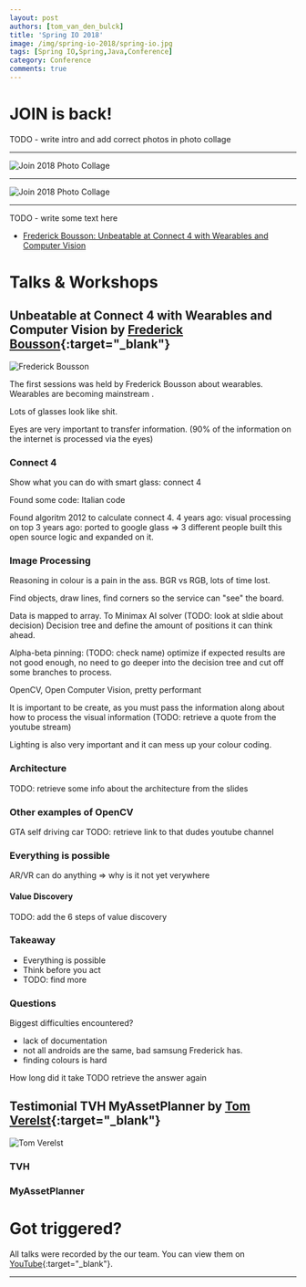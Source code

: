 ```yaml
---
layout: post
authors: [tom_van_den_bulck]
title: 'Spring IO 2018'
image: /img/spring-io-2018/spring-io.jpg
tags: [Spring IO,Spring,Java,Conference]
category: Conference
comments: true
---
```


# JOIN is back!

TODO - write intro and add correct photos in photo collage

****

<img class="image fit" src="{{ '/img/spring-io-2018/venue1.jpg' | prepend: site.baseurl }}" alt="Join 2018 Photo Collage" />

****

<img class="image fit" src="{{ '/img/spring-io-2018/venue1.jpg' | prepend: site.baseurl }}" alt="Join 2018 Photo Collage" />

****

TODO - write some text here

* [Frederick Bousson: Unbeatable at Connect 4 with Wearables and Computer Vision](#unbeatable-at-connect-4-with-wearables-and-computer-vision)


# Talks & Workshops

## Unbeatable at Connect 4 with Wearables and Computer Vision by [Frederick Bousson](https://twitter.com/fbousson){:target="_blank"}

<span class="image left"><img class="p-image" alt="Frederick Bousson" src="/img/join-2018/"></span>

The first sessions was held by Frederick Bousson about wearables.
Wearables are becoming mainstream .

Lots of glasses look like shit.

Eyes are very important to transfer information.
(90% of the information on the internet is processed via the eyes)

### Connect 4
Show what you can do with smart glass: connect 4

Found some code: Italian code

Found algoritm 2012 to calculate connect 4.
4 years ago: visual processing on top
3 years ago: ported to google glass
=> 3 different people built this open source logic and expanded on it.

### Image Processing
Reasoning in colour is a pain in the ass.
BGR vs RGB, lots of time lost.

Find objects, draw lines, find corners so the service can "see" the board.

Data is mapped to array.
To Minimax AI solver
(TODO: look at sldie about decision)
Decision tree and define the amount of positions it can think ahead.

Alpha-beta pinning: (TODO: check name) optimize if expected results are not good enough, no need to go deeper into the decision tree and cut off some branches to process.

OpenCV, Open Computer Vision, pretty performant

It is important to be create, as you must pass the information along about how to process the visual information
(TODO: retrieve a quote from the youtube stream)

Lighting is also very important and it can mess up your colour coding.

### Architecture
TODO: retrieve some info about the architecture from the slides

### Other examples of OpenCV
GTA self driving car
TODO: retrieve link to that dudes youtube channel

### Everything is possible
AR/VR can do anything
=> why is it not yet verywhere

#### Value Discovery
TODO: add the 6 steps of value discovery

### Takeaway
* Everything is possible
* Think before you act
* TODO: find more

### Questions
Biggest difficulties encountered?
* lack of documentation
* not all androids are the same, bad samsung Frederick has.
* finding colours is hard

How long did it take
TODO retrieve the answer again

## Testimonial TVH MyAssetPlanner by [Tom Verelst](https://twitter.com/tomverelst){:target="_blank"}

<span class="image left"><img class="p-image" alt="Tom Verelst" src="/img/join-2018/"></span>

### TVH

### MyAssetPlanner

# Got triggered?

All talks were recorded by the our team. You can view them on [YouTube](https://www.youtube.com/watch?v=bnWMnSAdAi8&list=PLgWyY-g33NlUUIkxhIyI6A-6DveDVI4D1){:target="_blank"}.

****
